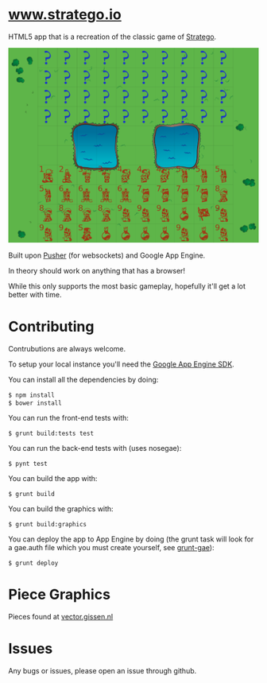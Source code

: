 www.stratego.io
======
HTML5 app that is a recreation of the classic game of [Stratego](https://en.wikipedia.org/wiki/Stratego).

![Stratego.io preview](/preview.png)

Built upon [Pusher](https://pusher.com/) (for websockets) and Google App Engine.

In theory should work on anything that has a browser!

While this only supports the most basic gameplay, hopefully it'll get a lot better with time.

Contributing
======
Contrubutions are always welcome.

To setup your local instance you'll need the [Google App Engine SDK](https://cloud.google.com/appengine/downloads?hl=en).

You can install all the dependencies by doing:

    $ npm install
    $ bower install

You can run the front-end tests with:

    $ grunt build:tests test

You can run the back-end tests with (uses nosegae):

    $ pynt test

You can build the app with:

    $ grunt build

You can build the graphics with:

    $ grunt build:graphics

You can deploy the app to App Engine by doing (the grunt task will look for a gae.auth file which you must create yourself, see [grunt-gae](https://github.com/maciejzasada/grunt-gae)):

    $ grunt deploy

Piece Graphics
======
Pieces found at [vector.gissen.nl](http://vector.gissen.nl/stratego.html)

Issues
======
Any bugs or issues, please open an issue through github.
